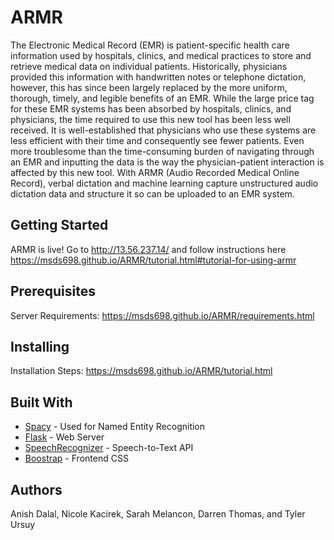 # ARMR

The Electronic Medical Record (EMR) is patient-specific health care information used by hospitals, clinics, and medical practices to store and retrieve medical data on individual patients.  Historically, physicians provided this information with handwritten notes or telephone dictation, however, this has since been largely replaced by the more uniform, thorough, timely, and legible benefits of an EMR. While the large price tag for these EMR systems has been absorbed by hospitals, clinics, and physicians, the time required to use this new tool has been less well received. It is well-established that physicians who use these systems are less efficient with their time and consequently see fewer patients. Even more troublesome than the time-consuming burden of navigating through an EMR and inputting the data is the way the physician-patient interaction is affected by this new tool. With ARMR (Audio Recorded Medical Online Record), verbal dictation and machine learning capture unstructured audio dictation data and structure it so can be uploaded to an EMR system.

## Getting Started

ARMR is live! Go to http://13.56.237.14/ and follow instructions here https://msds698.github.io/ARMR/tutorial.html#tutorial-for-using-armr

## Prerequisites

Server Requirements: https://msds698.github.io/ARMR/requirements.html


## Installing

Installation Steps: https://msds698.github.io/ARMR/tutorial.html


## Built With

* [Spacy](https://spacy.io/) - Used for Named Entity Recognition
* [Flask](http://flask.pocoo.org/) - Web Server
* [SpeechRecognizer](https://pypi.org/project/SpeechRecognition/) - Speech-to-Text API
* [Boostrap](https://getbootstrap.com/) - Frontend CSS

## Authors

Anish Dalal, Nicole Kacirek, Sarah Melancon, Darren Thomas, and Tyler Ursuy
